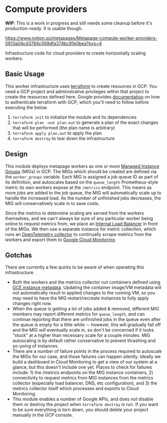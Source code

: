 # Compute providers

**WIP**: This is a work in progress and still needs some cleanup before it's production-ready. It is usable though.

https://www.notion.so/metapages/Metapage-compute-worker-providers-0913a04cd3784c569dfa374bc91e0bea?pvs=4

Infrastructure code for cloud providers to create horizontally scaling workers.

## Basic Usage

This worker infrastructure uses [terraform](https://www.terraform.io/) to create resources in GCP. You need a GCP project and administrative privileges within that project to create the resources defined here. Google provides [documentation](https://cloud.google.com/docs/terraform/authentication) on how to authenticate terraform with GCP, which you'll need to follow before executing the below.

1. `terraform init` to initialize the module and its dependencies
2. `terraform plan -out plan.out` to generate a plan of the exact changes that will be performed (the plan name is arbitrary)
3. `terraform apply plan.out` to apply the plan
4. `terraform destroy` to tear down the infrastructure

## Design

This module deploys metapage workers as one or more [Managed Instance Groups](https://cloud.google.com/compute/docs/instance-groups) (MIGs) in GCP. The MIGs which should be created are defined via the `worker_groups` variable. Each MIG is assigned a job queue ID as part of its definition, and autoscales based on the `queue_length` Prometheus-style metric its own workers expose at the `/metrics` endpoint. This means as more jobs are added to the job queue, the MIG will automatically scale up to handle the increased load. As the number of unfinished jobs decreases, the MIG will conservatively scale in to save costs.

Since the metrics to determine scaling are served from the workers themselves, and we can't always be sure of any particular worker being online to request metrics from, we place an [Internal Load Balancer](https://cloud.google.com/load-balancing/docs/l7-internal) in front of the MIGs. We then use a separate instance for metric collection, which runs an [OpenTelemetry collector](https://opentelemetry.io/docs/collector/) to continually scrape metrics from the workers and export them to [Google Cloud Monitoring](https://cloud.google.com/monitoring/custom-metrics).

## Gotchas

There are currently a few quirks to be aware of when operating this infrastructure.

- Both the workers and the metrics collector run containers defined using [GCE instance metadata](https://cloud.google.com/compute/docs/containers/deploying-containers). Updating the container image/VM metadata will not automatically result in applied changes to the running VM, so you may need to have the MIG restart/recreate instances to fully apply changes right now.
- When the queue is getting a lot of jobs added & removed, different MIG members may report different metrics for `queue_length`, and can continue reporting that there are unfinished jobs in the queue even after the queue is empty for a little while -- however, this will gradually fall off and the MIG *will* eventually scale in, so don't be concerned if it looks "stuck" at a higher than necessary scale for a couple minutes. MIG autoscaling is by default rather conservative to prevent thrashing and yo-yoing of instances.
- There are a number of failure points in the process required to autoscale the MIGs for our case, and those failures can happen silently. Ideally we build a dashboard in Cloud Monitoring to get a view of our system at a glance, but this doesn't include one yet. Places to check for failures include: 1) the /metrics endpoints on the MIG instance containers, 2) connectivity to request metrics from MIG instances from the metrics collector (especially load balancer, DNS, etc configuration), and 3) the metrics collector itself which processes and exports to Cloud Monitoring.
- This module enables a number of Google APIs, and does *not* disable them or destroy the project when `terraform destroy` is run. If you want to be sure everything is torn down, you should delete your project manually in the GCP console.
